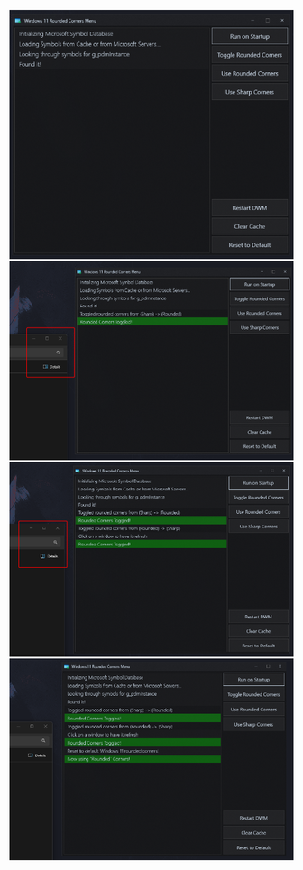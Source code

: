 ![](./Images/Start.png "Start Screen")
![](./Images/Show-Rounded.png "Toggle Rounded Corners, Sharp to Rounded")
![](./Images/Show-Sharp.png "Toggle Rounded Corners, Rounded to Sharp")
![](./Images/Default.png "Reset to Default")